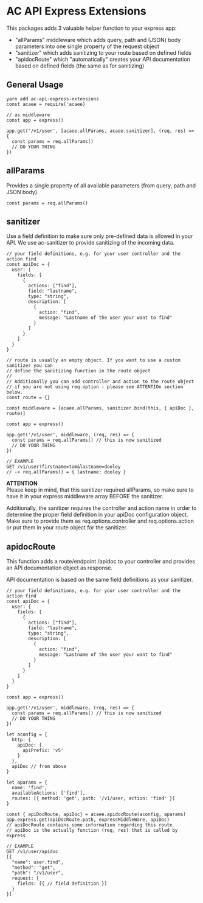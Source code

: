 # AC API Express Extensions
This packages adds 3 valuable helper function to your express app:
+ "allParams" middleware which adds query, path and (JSON) body parameters into one single property of the request object
+ "sanitizer" which adds sanitizing to your route based on defined fields
+ "apidocRoute" which "automatically" creates your API documentation based on defined fields (the same as for sanitizing)

## General Usage
```
yarn add ac-api-express-extensions
const acaee = require('acaee)

// as middleware
const app = express()

app.get('/v1/user', [acaee.allParams, acaee.sanitizer], (req, res) => {
  const params = req.allParams()
  // DO YOUR THING
})
```

## allParams
Provides a single property of all available parameters (from query, path and JSON body).

```
const params = req.allParams()
```

## sanitizer
Use a field definition to make sure only pre-defined data is allowed in your API. We use ac-sanitizer to provide sanitizing of the incoming data.

```
// your field definitions, e.g. for your user controller and the action find
const apiDoc = {
  user: {
    fields: [
      {
        actions: ["find"],
        field: "lastname",
        type: "string",
        description: [
          {
            action: "find",
            message: "Lastname of the user your want to find"
          }
        ]
      }
    ]
  }
}

// route is usually an empty object. If you want to use a custom sanitizer you can 
// define the sanitizing function in the route object
//
// Additionally you can add controller and action to the route object 
// if you are not using req.option - please see ATTENTIOn section below.
const route = {}

const middleware = [acaee.allParams, sanitizer.bind(this, { apiDoc }, route)]

const app = express()

app.get('/v1/user', middleware, (req, res) => {
  const params = req.allParams() // this is now sanitized
  // DO YOUR THING
})

// EXAMPLE
GET /v1/user?firstname=tom&lastname=dooley
// -> req.allParams() = { lastname: dooley }
```

**ATTENTION**   
Please keep in mind, that this sanitizer required allParams, so make sure to have it in your express middleware array BEFORE the sanitizer. 

Additionally, the sanitizer requires the controller and action name in order to determine the proper field definition in your apiDoc configuration object. Make sure to provide them as req.options.controller and req.options.action or put them in your route object for the sanitizer.

## apidocRoute
This function adds a route/endpoint /apidoc to your controller and provides an API documentation object as response. 

API documentation is based on the same field definitions as your sanitizer. 

```
// your field definitions, e.g. for your user controller and the action find
const apiDoc = {
  user: {
    fields: [
      {
        actions: ["find"],
        field: "lastname",
        type: "string",
        description: [
          {
            action: "find",
            message: "Lastname of the user your want to find"
          }
        ]
      }
    ]
  }
}

const app = express()

app.get('/v1/user', middleware, (req, res) => {
  const params = req.allParams() // this is now sanitized
  // DO YOUR THING
})

let aconfig = {
  http: {
    apiDoc: {
      apiPrefix: 'v5'
    }
  },
  apiDoc // from above
}

let aparams = { 
  name: 'find', 
  availableActions: ['find'],
  routes: [{ method: 'get', path: '/v1/user, action: 'find' }]
}

const { apiDocRoute, apiDoc} = acaee.apidocRoute(aconfig, aparams)
app.express.get(apiDocRoute.path, expressMiddleWare, apiDoc) 
// apiDocRoute contains some information regarding this route
// apiDoc is the actually function (req, res) that is called by express

// EXAMPLE
GET /v1/user/apidoc
[{
  "name": user.find",
  "method": "get",
  "path": "/v1/user",
  request: {
    fields: [{ // field definition }]
  }
}]

```